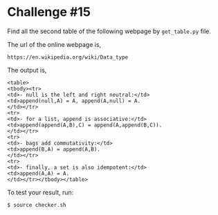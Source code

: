 # Challenge #15

Find all the second table of the following webpage by ```get_table.py``` file.

The url of the online webpage is,
```
https://en.wikipedia.org/wiki/Data_type
```

The output is,
```
<table>
<tbody><tr>
<td>- null is the left and right neutral:</td>
<td>append(null,A) = A, append(A,null) = A.
</td></tr>
<tr>
<td>- for a list, append is associative:</td>
<td>append(append(A,B),C) = append(A,append(B,C)).
</td></tr>
<tr>
<td>- bags add commutativity:</td>
<td>append(B,A) = append(A,B).
</td></tr>
<tr>
<td>- finally, a set is also idempotent:</td>
<td>append(A,A) = A.
</td></tr></tbody></table>
```

To test your result, run:
```
$ source checker.sh
```